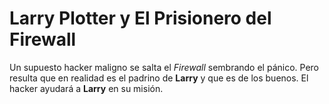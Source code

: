 # Larry Plotter y El Prisionero del Firewall

Un supuesto hacker maligno se salta el *Firewall* sembrando el pánico.
Pero resulta que en realidad es el padrino de **Larry** y que es de los buenos.
El hacker ayudará a **Larry** en su misión.
